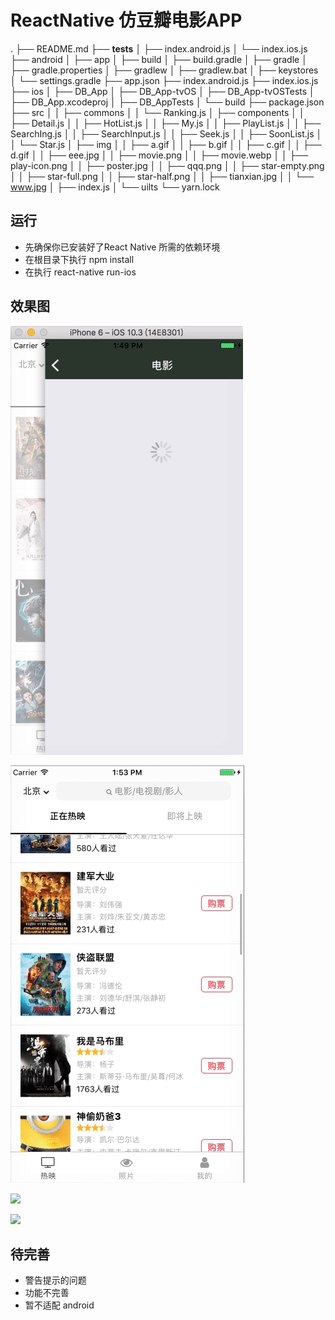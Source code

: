 # ReactNative 仿豆瓣电影APP

.
├── README.md
├── __tests__
│   ├── index.android.js
│   └── index.ios.js
├── android
│   ├── app
│   ├── build
│   ├── build.gradle
│   ├── gradle
│   ├── gradle.properties
│   ├── gradlew
│   ├── gradlew.bat
│   ├── keystores
│   └── settings.gradle
├── app.json
├── index.android.js
├── index.ios.js
├── ios
│   ├── DB_App
│   ├── DB_App-tvOS
│   ├── DB_App-tvOSTests
│   ├── DB_App.xcodeproj
│   ├── DB_AppTests
│   └── build
├── package.json
├── src
│  │   ├── commons
│  │   └── Ranking.js
│  ├── components
│  │   ├── Detail.js
│  │   ├── HotList.js
│  │   ├── My.js
│  │   ├── PlayList.js
│  │   ├── SearchIng.js
│  │   ├── SearchInput.js
│  │   ├── Seek.js
│  │   ├── SoonList.js
│  │   └── Star.js
│  ├── img
│  │   ├── a.gif
│  │   ├── b.gif
│  │   ├── c.gif
│  │   ├── d.gif
│  │   ├── eee.jpg
│  │   ├── movie.png
│  │   ├── movie.webp
│  │   ├── play-icon.png
│  │   ├── poster.jpg
│  │   ├── qqq.png
│  │   ├── star-empty.png
│  │   ├── star-full.png
│  │   ├── star-half.png
│  │   ├── tianxian.jpg
│  │   └── www.jpg
│  ├── index.js
│  └── uilts
└── yarn.lock
## 运行

 - 先确保你已安装好了React Native 所需的依赖环境
 - 在根目录下执行 npm install
 - 在执行 react-native run-ios

## 效果图

![](./src/img/a.gif)

![](./src/img/b.gif)

![](./src/img/c.gif)

![](./src/img/d.gif)



## 待完善

 - 警告提示的问题
 - 功能不完善
 - 暂不适配 android
